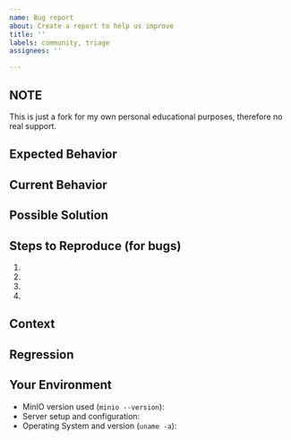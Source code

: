 ```yaml
---
name: Bug report
about: Create a report to help us improve
title: ''
labels: community, triage
assignees: ''

---
```


## NOTE

This is just a fork for my own personal educational purposes, therefore no real support.

<!--- Provide a general summary of the issue in the title above -->

## Expected Behavior
<!--- If you're describing a bug, tell us what should happen -->
<!--- If you're suggesting a change/improvement, tell us how it should work -->

## Current Behavior
<!--- If describing a bug, tell us what happens instead of the expected behavior -->
<!--- If suggesting a change/improvement, explain the difference from current behavior -->

## Possible Solution
<!--- Not obligatory, but suggest a fix/reason for the bug, -->
<!--- or ideas how to implement the addition or change -->

## Steps to Reproduce (for bugs)
<!--- Provide a link to a live example, or an unambiguous set of steps to -->
<!--- reproduce this bug. Include code to reproduce, if relevant -->

1.
2.
3.
4.

## Context
<!--- How has this issue affected you? What are you trying to accomplish? -->
<!--- Providing context helps us come up with a solution that is most useful in the real world -->

## Regression
<!-- Is this issue a regression? (Yes / No) -->
<!-- If Yes, optionally please include the MinIO version or commit id or PR# that caused this regression, if you have these details. -->

## Your Environment
<!--- Include as many relevant details about the environment you experienced the bug in -->
* MinIO version used (`minio --version`):
* Server setup and configuration:
* Operating System and version (`uname -a`):
